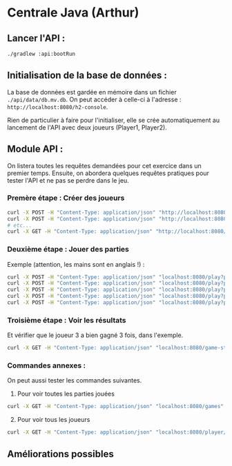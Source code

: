 # Centrale Java (Arthur)

## Lancer l'API :

```bash
./gradlew :api:bootRun
```

## Initialisation de la base de données :

La base de données est gardée en mémoire dans un fichier `./api/data/db.mv.db`.
On peut accéder à celle-ci à l'adresse : `http://localhost:8080/h2-console`.

Rien de particulier à faire pour l'initialiser, elle se crée automatiquement au lancement de l'API avec deux joueurs (Player1, Player2).

## Module API :

On listera toutes les requêtes demandées pour cet exercice dans un premier temps.
Ensuite, on abordera quelques requêtes pratiques pour tester l'API et ne pas se perdre dans le jeu.

### Premère étape : Créer des joueurs

```bash
curl -X POST -H "Content-Type: application/json" "http://localhost:8080/player?name=Joueur3"
curl -X POST -H "Content-Type: application/json" "http://localhost:8080/player?name=Joueur4"
# etc...
curl -X GET -H "Content-Type: application/json" "http://localhost:8080/player/list"
```

### Deuxième étape : Jouer des parties

Exemple (attention, les mains sont en anglais !) :

```bash
curl -X POST -H "Content-Type: application/json" "localhost:8080/play?player1Id=3&player2Id=4&handPlayer1=rock&handPlayer2=scisors"
curl -X POST -H "Content-Type: application/json" "localhost:8080/play?player1Id=3&player2Id=4&handPlayer1=scisors&handPlayer2=scisors"
curl -X POST -H "Content-Type: application/json" "localhost:8080/play?player1Id=3&player2Id=4&handPlayer1=scisors&handPlayer2=rock"
curl -X POST -H "Content-Type: application/json" "localhost:8080/play?player1Id=3&player2Id=4&handPlayer1=scisors&handPlayer2=paper"
curl -X POST -H "Content-Type: application/json" "localhost:8080/play?player1Id=3&player2Id=4&handPlayer1=paper&handPlayer2=rock"
```

### Troisième étape : Voir les résultats

Et vérifier que le joueur 3 a bien gagné 3 fois, dans l'exemple.

```bash
curl -X GET -H "Content-Type: application/json" "localhost:8080/game-stats?playerId1=3"
```

### Commandes annexes :

On peut aussi tester les commandes suivantes.

1. Pour voir toutes les parties jouées
```bash
curl -X GET -H "Content-Type: application/json" "localhost:8080/games"
```

2. Pour voir tous les joueurs
```bash
curl -X GET -H "Content-Type: application/json" "localhost:8080/player/list"
```

## Améliorations possibles

